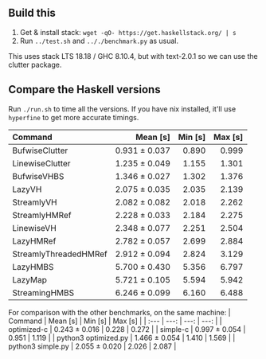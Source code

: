## Build this
1. Get & install stack: `wget -qO- https://get.haskellstack.org/ | s`
2. Run `../test.sh` and `.././benchmark.py` as usual.

This uses stack LTS 18.18 / GHC 8.10.4, but with text-2.0.1 so we can
use the clutter package.

## Compare the Haskell versions

Run `./run.sh` to time all the versions. If you have nix installed,
it'll use `hyperfine` to get more accurate timings.

| Command               | Mean [s]      | Min [s] | Max [s] |
| :---                  | ---:          | ---:    | ---:    |
| BufwiseClutter        | 0.931 ± 0.037 | 0.890   | 0.999   |
| LinewiseClutter       | 1.235 ± 0.049 | 1.155   | 1.301   |
| BufwiseVHBS           | 1.346 ± 0.027 | 1.302   | 1.376   |
| LazyVH                | 2.075 ± 0.035 | 2.035   | 2.139   |
| StreamlyVH            | 2.082 ± 0.082 | 2.018   | 2.262   |
| StreamlyHMRef         | 2.228 ± 0.033 | 2.184   | 2.275   |
| LinewiseVH            | 2.348 ± 0.077 | 2.251   | 2.504   |
| LazyHMRef             | 2.782 ± 0.057 | 2.699   | 2.884   |
| StreamlyThreadedHMRef | 2.912 ± 0.094 | 2.824   | 3.129   |
| LazyHMBS              | 5.700 ± 0.430 | 5.356   | 6.797   |
| LazyMap               | 5.721 ± 0.105 | 5.594   | 5.942   |
| StreamingHMBS         | 6.246 ± 0.099 | 6.160   | 6.488   |

For comparison with the other benchmarks, on the same machine:
| Command              | Mean [s]      | Min [s] | Max [s] |
| :---                 | ---:          | ---:    | ---:    |
| optimized-c          | 0.243 ± 0.016 | 0.228   | 0.272   |
| simple-c             | 0.997 ± 0.054 | 0.951   | 1.119   |
| python3 optimized.py | 1.466 ± 0.054 | 1.410   | 1.569   |
| python3 simple.py    | 2.055 ± 0.020 | 2.026   | 2.087   |

